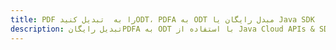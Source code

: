 ---title: PDF را به  تبدیل کنیدODT، PDFA به ODT مبدل رایگان یا Java SDKdescription: تبدیل رایگانPDFA به ODT با استفاده از Java Cloud APIs & SDK همچنین اسناد PDF را در Cloud ایجاد، ویرایش و رندر کنید.---